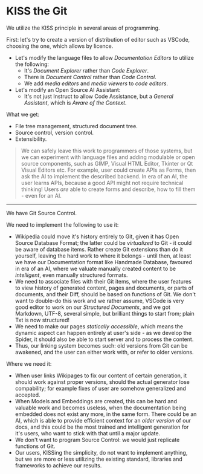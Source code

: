 # KISS the Git

We utilize the KISS principle in several areas of programming.

First: let's try to create a version of distribution of editor such as VSCode, choosing the one, which allows by licence.
- Let's modify the language files to allow _Documentation Editors_ to utilize the following:
  - It's _Document Explorer_ rather than _Code Explorer_.
  - There is _Document Control_ rather than _Code Control_.
  - We add _media editors_ and _media viewers_ to _code editors_.
- Let's modify an Open Source AI Assistant:
  - It's not just Instruct to allow Code Assistance, but a _General Assistant_, which is _Aware of the Context_.

What we get:
- File tree management, structured document tree.
- Source control, version control.
- Extensibility.

> We can safely leave this work to programmers of those systems, but we can experiment with language files and adding modulable or open source components, such as GIMP, Visual HTML Editor, Tkinter or Qt Visual Editors etc. For example, user could create APIs as Forms, then ask the AI to implement the described backend. In era of an AI, the user learns APIs, because a good API might not require technical thinking! Users _are_ able to create forms and describe, how to fill them - even for an AI.

-------

We have Git Source Control.

We need to implement the following to use it:
- Wikipedia could move it's history entirely to Git, given it has Open Source Database Format; the latter could be _virtualized_ to Git - it could be aware of database items. Rather create Git extensions than do it yourself, leaving the hard work to where it belongs - until then, at least we have our Documentation format like Handmade Database, favoured in era of an AI, where we valuate manually created content to be _intelligent_, even manually structured formats.
- We need to associate files with their Git items, where the user features to view history of generated content, pages and documents, or parts of documents, and their Diff, should be based on functions of Git. We don't want to double-do this work and we rather assume, VSCode is very good editor to work on our _Structured Documents_, and we got Markdown, UTF-8, several simple, but brilliant things to start from; plain Txt is now structured!
- We need to make our pages _statically accessible_, which means the dynamic aspect can happen entirely at user's side - as we develop the Spider, it should also be able to start server and to process the content.
- Thus, our linking system becomes such: old versions from Git can be awakened, and the user can either work with, or refer to older versions.

Where we need it:
- When user links Wikipages to fix our content of certain generation, it should work against proper versions, should the actual generator lose compability; for example fixes of user are somehow generalized and accepted.
- When Models and Embeddings are created, this can be hard and valuable work and becomes useless, when the documentation being embedded does not exist any more, in the same form. There could be an AI, which is able to provide efficient context for an _older version_ of our docs, and this could be the most trained and intelligent generation for it's users, who want to stick with that until a major update.
- We don't want to program Source Control: we would just replicate functions of Git.
- Our users, KISSing the simplicity, do not want to implement anything, but we are more or less utilizing the existing standard, libraries and frameworks to achieve our results.
